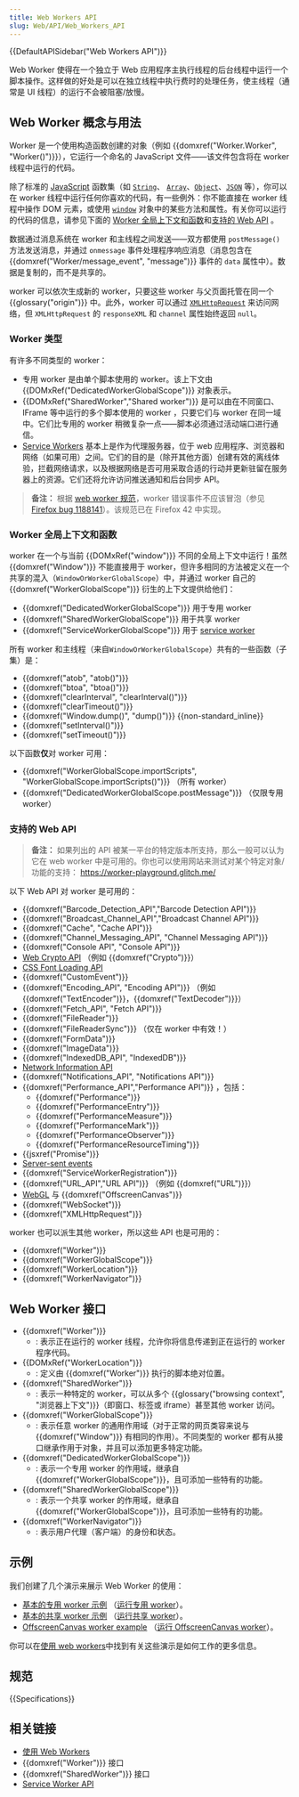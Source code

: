 ```yaml
---
title: Web Workers API
slug: Web/API/Web_Workers_API
---
```


{{DefaultAPISidebar("Web Workers API")}}

Web Worker 使得在一个独立于 Web 应用程序主执行线程的后台线程中运行一个脚本操作。这样做的好处是可以在独立线程中执行费时的处理任务，使主线程（通常是 UI 线程）的运行不会被阻塞/放慢。

## Web Worker 概念与用法

Worker 是一个使用构造函数创建的对象（例如 {{domxref("Worker.Worker", "Worker()")}}），它运行一个命名的 JavaScript 文件——该文件包含将在 worker 线程中运行的代码。

除了标准的 [JavaScript](/zh-CN/docs/Web/JavaScript) 函数集（如 [`String`](/zh-CN/docs/Web/JavaScript/Reference/Global_Objects/String)、 [`Array`](/zh-CN/docs/Web/JavaScript/Reference/Global_Objects/Array)、[`Object`](/zh-CN/docs/Web/JavaScript/Reference/Global_Objects/Object)、[`JSON`](/zh-CN/docs/Web/JavaScript/Reference/Global_Objects/JSON) 等），你可以在 worker 线程中运行任何你喜欢的代码，有一些例外：你不能直接在 worker 线程中操作 DOM 元素，或使用 [`window`](/zh-CN/docs/Web/API/Window) 对象中的某些方法和属性。有关你可以运行的代码的信息，请参见下面的 [Worker 全局上下文和函数](#worker_全局上下文和函数)和[支持的 Web API](#支持的_web_api) 。

数据通过消息系统在 worker 和主线程之间发送——双方都使用 `postMessage()` 方法发送消息，并通过 `onmessage` 事件处理程序响应消息（消息包含在 {{domxref("Worker/message_event", "message")}} 事件的 `data` 属性中）。数据是复制的，而不是共享的。

worker 可以依次生成新的 worker，只要这些 worker 与父页面托管在同一个 {{glossary("origin")}} 中。此外，worker 可以通过 [`XMLHttpRequest`](/zh-CN/docs/Web/API/XMLHttpRequest) 来访问网络，但 `XMLHttpRequest` 的 `responseXML` 和 `channel` 属性始终返回 `null`。

### Worker 类型

有许多不同类型的 worker：

- 专用 worker 是由单个脚本使用的 worker。该上下文由 {{DOMxRef("DedicatedWorkerGlobalScope")}} 对象表示。
- {{DOMxRef("SharedWorker","Shared worker")}} 是可以由在不同窗口、IFrame 等中运行的多个脚本使用的 worker ，只要它们与 worker 在同一域中。它们比专用的 worker 稍微复杂一点——脚本必须通过活动端口进行通信。
- [Service Workers](/zh-CN/docs/Web/API/Service_Worker_API) 基本上是作为代理服务器，位于 web 应用程序、浏览器和网络（如果可用）之间。它们的目的是（除开其他方面）创建有效的离线体验，拦截网络请求，以及根据网络是否可用采取合适的行动并更新驻留在服务器上的资源。它们还将允许访问推送通知和后台同步 API。

> **备注：** 根据 [web worker 规范](https://html.spec.whatwg.org/multipage/workers.html#runtime-script-errors-2)，worker 错误事件不应该冒泡（参见 [Firefox bug 1188141](https://bugzil.la/1188141)）。该规范已在 Firefox 42 中实现。

### Worker 全局上下文和函数

worker 在一个与当前 {{DOMxRef("window")}} 不同的全局上下文中运行！虽然 {{domxref("Window")}} 不能直接用于 worker，但许多相同的方法被定义在一个共享的混入（`WindowOrWorkerGlobalScope`）中，并通过 worker 自己的 {{domxref("WorkerGlobalScope")}} 衍生的上下文提供给他们：

- {{domxref("DedicatedWorkerGlobalScope")}} 用于专用 worker
- {{domxref("SharedWorkerGlobalScope")}} 用于共享 worker
- {{domxref("ServiceWorkerGlobalScope")}} 用于 [service worker](/zh-CN/docs/Web/API/Service_Worker_API)

所有 worker 和主线程（来自`WindowOrWorkerGlobalScope`）共有的一些函数（子集）是：

- {{domxref("atob", "atob()")}}
- {{domxref("btoa", "btoa()")}}
- {{domxref("clearInterval", "clearInterval()")}}
- {{domxref("clearTimeout()")}}
- {{domxref("Window.dump()", "dump()")}} {{non-standard_inline}}
- {{domxref("setInterval()")}}
- {{domxref("setTimeout()")}}

以下函数**仅**对 worker 可用：

- {{domxref("WorkerGlobalScope.importScripts", "WorkerGlobalScope.importScripts()")}} （所有 worker）
- {{domxref("DedicatedWorkerGlobalScope.postMessage")}} （仅限专用 worker）

### 支持的 Web API

> **备注：** 如果列出的 API 被某一平台的特定版本所支持，那么一般可以认为它在 web worker 中是可用的。你也可以使用网站来测试对某个特定对象/功能的支持： <https://worker-playground.glitch.me/>

以下 Web API 对 worker 是可用的：

- {{domxref("Barcode_Detection_API","Barcode Detection API")}}
- {{domxref("Broadcast_Channel_API","Broadcast Channel API")}}
- {{domxref("Cache", "Cache API")}}
- {{domxref("Channel_Messaging_API", "Channel Messaging API")}}
- {{domxref("Console API", "Console API")}}
- [Web Crypto API](/zh-CN/docs/Web/API/Web_Crypto_API) （例如 {{domxref("Crypto")}}）
- [CSS Font Loading API](/zh-CN/docs/Web/API/CSS_Font_Loading_API)
- {{domxref("CustomEvent")}}
- {{domxref("Encoding_API", "Encoding API")}} （例如 {{domxref("TextEncoder")}}，{{domxref("TextDecoder")}}）
- {{domxref("Fetch_API", "Fetch API")}}
- {{domxref("FileReader")}}
- {{domxref("FileReaderSync")}} （仅在 worker 中有效！）
- {{domxref("FormData")}}
- {{domxref("ImageData")}}
- {{domxref("IndexedDB_API", "IndexedDB")}}
- [Network Information API](/zh-CN/docs/Web/API/Network_Information_API)
- {{domxref("Notifications_API", "Notifications API")}}
- {{domxref("Performance_API","Performance API")}} ，包括：
  - {{domxref("Performance")}}
  - {{domxref("PerformanceEntry")}}
  - {{domxref("PerformanceMeasure")}}
  - {{domxref("PerformanceMark")}}
  - {{domxref("PerformanceObserver")}}
  - {{domxref("PerformanceResourceTiming")}}
- {{jsxref("Promise")}}
- [Server-sent events](/zh-CN/docs/Web/API/Server-sent_events)
- {{domxref("ServiceWorkerRegistration")}}
- {{domxref("URL_API","URL API")}} （例如 {{domxref("URL")}}）
- [WebGL](/en-US/docs/Web/API/WebGL_API) 与 {{domxref("OffscreenCanvas")}}
- {{domxref("WebSocket")}}
- {{domxref("XMLHttpRequest")}}

worker 也可以派生其他 worker，所以这些 API 也是可用的：

- {{domxref("Worker")}}
- {{domxref("WorkerGlobalScope")}}
- {{domxref("WorkerLocation")}}
- {{domxref("WorkerNavigator")}}

## Web Worker 接口

- {{domxref("Worker")}}
  - : 表示正在运行的 worker 线程，允许你将信息传递到正在运行的 worker 程序代码。
- {{DOMxRef("WorkerLocation")}}
  - : 定义由 {{domxref("Worker")}} 执行的脚本绝对位置。
- {{domxref("SharedWorker")}}
  - : 表示一种特定的 worker，可以从多个 {{glossary("browsing context", "浏览器上下文")}}（即窗口、标签或 iframe）甚至其他 worker 访问。
- {{domxref("WorkerGlobalScope")}}
  - : 表示任意 worker 的通用作用域（对于正常的网页类容来说与 {{domxref("Window")}} 有相同的作用）。不同类型的 worker 都有从接口继承作用于对象，并且可以添加更多特定功能。
- {{domxref("DedicatedWorkerGlobalScope")}}
  - : 表示一个专用 worker 的作用域，继承自 {{domxref("WorkerGlobalScope")}}，且可添加一些特有的功能。
- {{domxref("SharedWorkerGlobalScope")}}
  - : 表示一个共享 worker 的作用域，继承自 {{domxref("WorkerGlobalScope")}}，且可添加一些特有的功能。
- {{domxref("WorkerNavigator")}}
  - : 表示用户代理（客户端）的身份和状态。

## 示例

我们创建了几个演示来展示 Web Worker 的使用：

- [基本的专用 worker 示例](https://github.com/mdn/dom-examples/tree/main/web-workers/simple-web-worker) （[运行专用 worker](https://mdn.github.io/dom-examples/web-workers/simple-web-worker/)）。
- [基本的共享 worker 示例](https://github.com/mdn/dom-examples/tree/main/web-workers/simple-shared-worker) （[运行共享 worker](https://mdn.github.io/dom-examples/web-workers/simple-shared-worker/)）。
- [OffscreenCanvas worker example](https://github.com/mdn/dom-examples/tree/main/web-workers/offscreen-canvas-worker) （[运行 OffscreenCanvas worker](https://mdn.github.io/dom-examples/web-workers/offscreen-canvas-worker/)）。

你可以在[使用 web workers](/zh-CN/docs/Web/API/Web_Workers_API/Using_web_workers)中找到有关这些演示是如何工作的更多信息。

## 规范

{{Specifications}}

## 相关链接

- [使用 Web Workers](/zh-CN/docs/Web/API/Web_Workers_API/Using_web_workers)
- {{domxref("Worker")}} 接口
- {{domxref("SharedWorker")}} 接口
- [Service Worker API](/zh-CN/docs/Web/API/Service_Worker_API)
